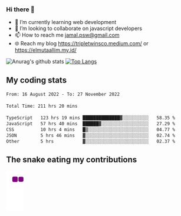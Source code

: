 ### Hi there 👋

<!--
**padepokanpenguin/padepokanpenguin** is a ✨ _special_ ✨ repository because its `README.md` (this file) appears on your GitHub profile.
-->

- 🌱 I’m currently learning  web development
- 👯 I’m looking to collaborate on javascript developers
- 📫 How to reach me jamal.psw@gmail.com
- 🌐 Reach my blog https://tripletwinsco.medium.com/ or https://elmutaallim.my.id/

![Anurag's github stats](https://github-readme-stats.vercel.app/api?username=padepokanpenguin&count_private=true&disable_animations=false&show_icons=true&theme=default)
[![Top Langs](https://github-readme-stats.vercel.app/api/top-langs/?username=padepokanpenguin&theme=default&layout=compact)](https://github.com/padepokanpenguin)

## My coding stats

<!--START_SECTION:waka-->

```text
From: 16 August 2022 - To: 27 November 2022

Total Time: 211 hrs 20 mins

TypeScript   123 hrs 19 mins ██████████████▓░░░░░░░░░░   58.35 %
JavaScript   57 hrs 40 mins  ██████▓░░░░░░░░░░░░░░░░░░   27.29 %
CSS          10 hrs 4 mins   █▒░░░░░░░░░░░░░░░░░░░░░░░   04.77 %
JSON         5 hrs 46 mins   ▓░░░░░░░░░░░░░░░░░░░░░░░░   02.74 %
Other        5 hrs           ▓░░░░░░░░░░░░░░░░░░░░░░░░   02.37 %
```

<!--END_SECTION:waka-->


## The snake eating my contributions
![snake gif](https://github.com/padepokanpenguin/padepokanpenguin/blob/output/github-contribution-grid-snake.gif)
